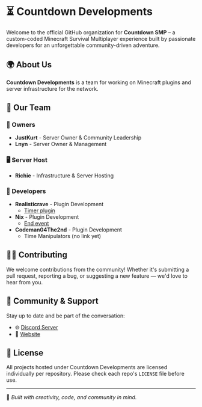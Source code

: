 # ⏳ Countdown Developments

Welcome to the official GitHub organization for **Countdown SMP** – a custom-coded Minecraft Survival Multiplayer experience built by passionate developers for an unforgettable community-driven adventure.

## 🌍 About Us

**Countdown Developments** is a team for working on Minecraft plugins and server infrastructure for the network.

## 👥 Our Team

### 👑 Owners
* **JustKurt** - Server Owner & Community Leadership
* **Lnyn** - Server Owner & Management

### 🖥️ Server Host
* **Richie** - Infrastructure & Server Hosting

### 🔧 Developers
* **Realisticrave** - Plugin Development
   * [Timer plugin](https://github.com/Countdown-Development/Timer-plugin)
* **Nix** - Plugin Development
   * [End event](https://github.com/Countdown-Development/EndEvent)
* **Codeman04The2nd** - Plugin Development
   * Time Manipulators (no link yet)

## 🧑‍💻 Contributing

We welcome contributions from the community! Whether it's submitting a pull request, reporting a bug, or suggesting a new feature — we'd love to hear from you.

## 💬 Community & Support

Stay up to date and be part of the conversation:

- 🌐 [Discord Server](https://discord.gg/jNmmZGJRvj)
- 📰 [Website](https://countdownsmp.com)

## 📜 License

All projects hosted under Countdown Developments are licensed individually per repository. Please check each repo's `LICENSE` file before use.

---

🧠 *Built with creativity, code, and community in mind.*
